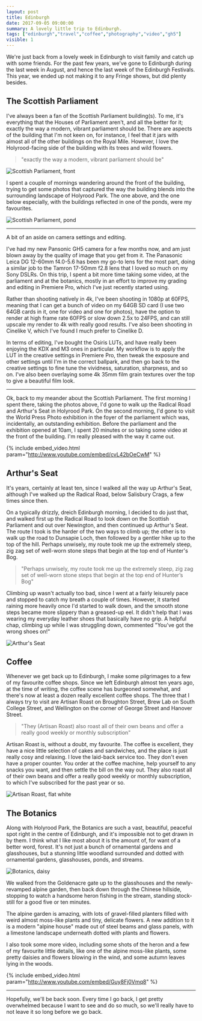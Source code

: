 ```yaml
---
layout: post
title: Edinburgh
date: 2017-09-05 09:00:00
summary: A lovely little trip to Edinburgh.
tags: ["edinburgh","travel","coffee","photography","video","gh5"]
visible: 1
---
```


We're just back from a lovely week in Edinburgh to visit family and catch up
with some friends. For the past few years, we've gone to Edinburgh during the
last week in August, and hence the last week of the Edinburgh Festivals. This
year, we ended up not making it to any Fringe shows, but did plenty besides.

## The Scottish Parliament

I've always been a fan of the Scottish Parliament building(s). To me, it's
everything that the Houses of Parliament aren't, and all the better for it;
exactly the way a modern, vibrant parliament should be. There are aspects of the
building that I'm not keen on, for instance, I feel that it jars with almost
all of the other buildings on the Royal Mile. However, I love the
Holyrood-facing side of the building with its trees and wild flowers.

> "exactly the way a modern, vibrant parliament should be"

![Scottish Parliament, front](/assets/scottish-parliament-1.jpg)

I spent a couple of mornings wandering around the front of the building, trying
to get some photos that captured the way the building blends into the
surrounding landscape of Holyrood Park. The one above, and the one below
especially, with the buildings reflected in one of the ponds, were my
favourites.

![Scottish Parliament, pond](/assets/scottish-parliament-2.jpg)

------------------------

A bit of an aside on camera settings and editing.

I've had my new Pansonic GH5 camera for a few months now, and am just blown away
by the quality of image that you get from it. The Panasonic Leica DG 12-60mm
f4.0-5.6 has been my go-to lens for the most part, doing a similar job to the
Tamron 17-50mm f2.8 lens that I loved so much on my Sony DSLRs. On this trip, I
spent a bit more time taking some video, at the parliament and at the botanics,
mostly in an effort to improve my grading and editing in Premiere Pro, which
I've just recently started using.

Rather than shooting natively in 4k, I've been shooting in 1080p at 60FPS,
meaning that I can get a bunch of video on my 64GB SD card (I use two 64GB cards in it, one for video and one for photos), have the option to
render at high frame rate 60FPS or slow down 2.5x to 24FPS, and can still
upscale my render to 4k with really good results. I've also been shooting in
Cinelike V, which I've found I much prefer to Cinelike D.

In terms of editing, I've bought the Osiris LUTs, and have really been enjoying
the KDX and M3 ones in particular. My workflow is to apply the LUT in the
creative settings in Premiere Pro, then tweak the exposure and other settings
until I'm in the correct ballpark, and then go back to the creative settings to
fine tune the vividness, saturation, sharpness, and so on. I've also been
overlaying some 4k 35mm film grain textures over the top to give a beautiful
film look.

------------------------

Ok, back to my meander about the Scottish Parliament. The first morning I spent
there, taking the photos above, I'd gone to walk up the Radical Road and
Arthur's Seat in Holyrood Park. On the second morning, I'd gone to visit the
World Press Photo exhibition in the foyer of the parliament which was,
incidentally, an outstanding exhibition. Before the parliament and the
exhibition opened at 10am, I spent 20 minutes or so taking some video at the
front of the building. I'm really pleased with the way it came out.

{% include embed_video.html param="http://www.youtube.com/embed/cvL42bOeCwM" %}

## Arthur's Seat

It's years, certainly at least ten, since I walked all the way up Arthur's Seat,
although I've walked up the Radical Road, below Salisbury Crags, a few times
since then.

On a typically drizzly, dreich Edinburgh morning, I decided to do just that, and
walked first up the Radical Road to look down on the Scottish Parliament and out
over Newington, and then continued up Arthur's Seat. The route I took is the
harder of the two ways to climb up; the other is to walk up the road to
Dunsapie Loch, then followed by a gentler hike up to the top of the hill.
Perhaps unwisely, my route took me up the extremely steep, zig zag set of
well-worn stone steps that begin at the top end of Hunter's Bog.

> "Perhaps unwisely, my route took me up the extremely steep, zig zag set of well-worn stone steps that begin at the top end of Hunter’s Bog"

Climbing up wasn't actually too bad, since I went at a fairly leisurely pace and
stopped to catch my breath a couple of times. However, it started raining more
heavily once I'd started to walk down, and the smooth stone steps became more
slippery than a greased-up eel. It didn't help that I was wearing my everyday
leather shoes that basically have no grip. A helpful chap, climbing up while I
was struggling down, commented "You've got the wrong shoes on!"

![Arthur's Seat](/assets/arthurs-seat.jpg)

## Coffee

Whenever we get back up to Edinburgh, I make some pilgrimages to a few of my
favourite coffee shops. Since we left Edinburgh almost ten years ago, at the
time of writing, the coffee scene has burgeoned somewhat, and there's now at
least a dozen really excellent coffee shops. The three that I always try to
visit are Artisan Roast on Broughton Street, Brew Lab on South College Street,
and Wellington on the corner of George Street and Hanover Street.

> "They (Artisan Roast) also roast all of their own beans and offer a really good weekly or monthly subscription"

Artisan Roast is, without a doubt, my favourite. The coffee is excellent, they
have a nice little selection of cakes and sandwiches, and the place is just
really cosy and relaxing. I love the laid-back service too. They don't even
have a proper counter. You order at the coffee machine, help yourself to any
snacks you want, and then settle the bill on the way out. They also roast all of their own beans and offer a really good weekly or monthly subscription, to
which I've subscribed for the past year or so.

![Artisan Roast, flat white](/assets/artisan-roast.jpg)

## The Botanics

Along with Holyrood Park, the Botanics are such a vast, beautiful, peaceful
spot right in the centre of Edinburgh, and it's impossible not to get drawn in
by them. I think what I like most about it is the amount of, for want of a
better word, forest. It's not just a bunch of ornamental gardens and
glasshouses, but a stunning little woodland surrounded and dotted with
ornamental gardens, glasshouses, ponds, and streams.

![Botanics, daisy](/assets/botanics.jpg)

We walked from the Goldenacre gate up to the glasshouses and the newly-revamped
alpine garden, then back down through the Chinese hillside, stopping to watch a
handsome heron fishing in the stream, standing stock-still for a good five or
ten minutes.

The alpine garden is amazing, with lots of gravel-filled planters
filled with weird almost moss-like plants and tiny, delicate flowers. A new
addition to it is a modern "alpine house" made out of steel beams and glass
panels, with a limestone landscape underneath dotted with plants and flowers.

I also took some more video, including some shots of the heron and a few of my
favourite little details, like one of the alpine moss-like plants, some
pretty daisies and flowers blowing in the wind, and some autumn leaves lying in
the woods.

{% include embed_video.html param="http://www.youtube.com/embed/Guy8Fj0Vmq8" %}

------------------------

Hopefully, we'll be back soon. Every time I go back, I get pretty overwhelmed
because I want to see and do so much, so we'll really have to not leave it so
long before we go back.
